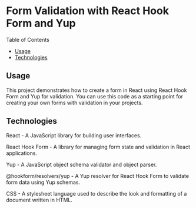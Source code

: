 # Form Validation with React Hook Form and Yup

 Table of Contents
 
- [Usage](#usage)
- [Technologies](#technologies)


## Usage
This project demonstrates how to create a form in React using React Hook Form and Yup for validation. You can use this code as a starting point for creating your own forms with validation in your projects.

## Technologies
React - A JavaScript library for building user interfaces.


React Hook Form - A library for managing form state and validation in React applications.


Yup - A JavaScript object schema validator and object parser.


@hookform/resolvers/yup - A Yup resolver for React Hook Form to validate form data using Yup schemas.


CSS - A stylesheet language used to describe the look and formatting of a document written in HTML.
